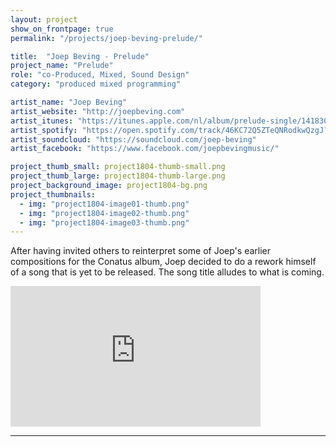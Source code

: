 ```yaml
---
layout: project
show_on_frontpage: true
permalink: "/projects/joep-beving-prelude/"

title:  "Joep Beving - Prelude"
project_name: "Prelude"
role: "co-Produced, Mixed, Sound Design"
category: "produced mixed programming"

artist_name: "Joep Beving"
artist_website: "http://joepbeving.com"
artist_itunes: "https://itunes.apple.com/nl/album/prelude-single/1418304538?l=en"
artist_spotify: "https://open.spotify.com/track/46KC72Q5ZTeQNRodkwQzgJ?si=luH_P4DnQOmIMQ-cF_kGJw"
artist_soundcloud: "https://soundcloud.com/joep-beving"
artist_facebook: "https://www.facebook.com/joepbevingmusic/"

project_thumb_small: project1804-thumb-small.png
project_thumb_large: project1804-thumb-large.png
project_background_image: project1804-bg.png
project_thumbnails:
  - img: "project1804-image01-thumb.png"
  - img: "project1804-image02-thumb.png"
  - img: "project1804-image03-thumb.png"
---
```


After having invited others to reinterpret some of Joep's earlier compositions for the Conatus album, Joep decided to do a rework himself of a song that is yet to be released. The song title alludes to what is coming.

<iframe width="400" height="225" src="https://www.youtube.com/embed/azdPjnLhW1k?rel=0" frameborder="0" gesture="media" allow="encrypted-media" allowfullscreen></iframe>

---